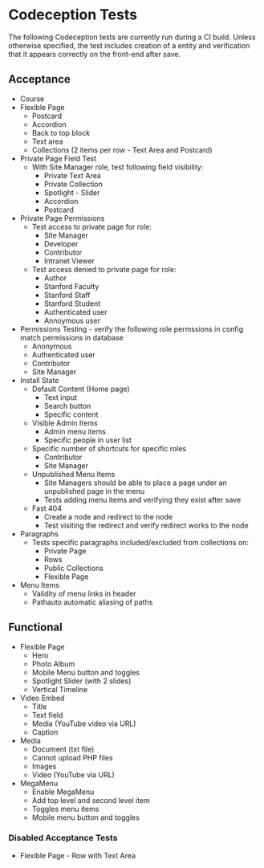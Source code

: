 # Codeception Tests

The following Codeception tests are currently run during a CI build. Unless otherwise specified, the test includes creation of a entity and verification that it appears correctly on the front-end after save.

## Acceptance

* Course
* Flexible Page
  * Postcard
  * Accordion
  * Back to top block
  * Text area
  * Collections (2 items per row - Text Area and Postcard)
* Private Page Field Test
  * With Site Manager role, test following field visibility:
    * Private Text Area
    * Private Collection
    * Spotlight - Slider
    * Accordion
    * Postcard
* Private Page Permissions
  * Test access to private page for role:
    * Site Manager
    * Developer
    * Contributor
    * Intranet Viewer
  * Test access denied to private page for role:
    * Author
    * Stanford Faculty
    * Stanford Staff
    * Stanford Student
    * Authenticated user
    * Annoymous user
* Permissions Testing - verify the following role permssions in config match permissions in database
  * Anonymous
  * Authenticated user
  * Contributor
  * Site Manager
* Install State
  * Default Content (Home page)
    * Text input
    * Search button
    * Specific content
  * Visible Admin Items
    * Admin menu items
    * Specific people in user list
  * Specific number of shortcuts for specific roles
    * Contributor
    * Site Manager
  * Unpublished Menu Items
    * Site Managers should be able to place a page under an unpublished page in the menu
    * Tests adding menu items and verifying they exist after save
  * Fast 404
    * Create a node and redirect to the node
    * Test visiting the redirect and verify redirect works to the node
* Paragraphs
  * Tests specific paragraphs included/excluded from collections on:
    * Private Page
    * Rows
    * Public Collections
    * Flexible Page
* Menu Items
  * Validity of menu links in header
  * Pathauto automatic aliasing of paths

## Functional

* Flexible Page
  * Hero
  * Photo Album
  * Mobile Menu button and toggles
  * Spotlight Slider (with 2 slides)
  * Vertical Timeline
* Video Embed
  * Title
  * Text field
  * Media (YouTube video via URL)
  * Caption
* Media
  * Document (txt file)
  * Cannot upload PHP files
  * Images
  * Video (YouTube via URL)
* MegaMenu
  * Enable MegaMenu
  * Add top level and second level item
  * Toggles menu items
  * Mobile menu button and toggles

### Disabled Acceptance Tests
  * Flexible Page - Row with Text Area
